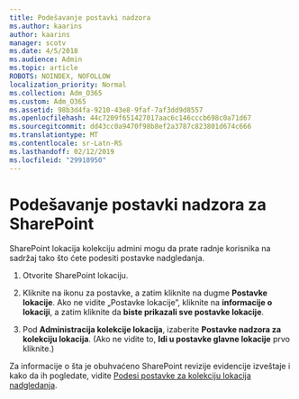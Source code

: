 ```yaml
---
title: Podešavanje postavki nadzora
ms.author: kaarins
author: kaarins
manager: scotv
ms.date: 4/5/2018
ms.audience: Admin
ms.topic: article
ROBOTS: NOINDEX, NOFOLLOW
localization_priority: Normal
ms.collection: Adm_O365
ms.custom: Adm_O365
ms.assetid: 98b3d4fa-9210-43e8-9faf-7af3dd9d8557
ms.openlocfilehash: 44c7209f651427017aac6c146cccb698c0a71d67
ms.sourcegitcommit: dd43cc0a9470f98b8ef2a3787c823801d674c666
ms.translationtype: MT
ms.contentlocale: sr-Latn-RS
ms.lasthandoff: 02/12/2019
ms.locfileid: "29918950"
---
```

# <a name="configure-sharepoint-audit-settings"></a>Podešavanje postavki nadzora za SharePoint

SharePoint lokacija kolekciju admini mogu da prate radnje korisnika na sadržaj tako što ćete podesiti postavke nadgledanja.
  
1. Otvorite SharePoint lokaciju.
    
2. Kliknite na ikonu za postavke, a zatim kliknite na dugme **Postavke lokacije**. Ako ne vidite „Postavke lokacije”, kliknite na **informacije o lokaciji**, a zatim kliknite da **biste prikazali sve postavke lokacije**.
    
3. Pod **Administracija kolekcije lokacija**, izaberite **Postavke nadzora za kolekciju lokacija**. (Ako ne vidite to, **Idi u postavke glavne lokacije** prvo kliknite.) 
    
Za informacije o šta je obuhvaćeno SharePoint revizije evidencije izveštaje i kako da ih pogledate, vidite [Podesi postavke za kolekciju lokacija nadgledanja](https://go.microsoft.com/fwlink/?linkid=404050).
  

